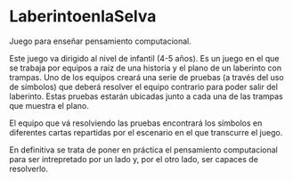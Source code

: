 # LaberintoenlaSelva
Juego para enseñar pensamiento computacional.

Este juego va dirigido al nivel de infantil (4-5 años). Es un juego en el que se trabaja por equipos a raiz de una historia y el plano de un laberinto con trampas.
Uno de los equipos creará una serie de pruebas (a través del uso de símbolos) que deberá resolver el equipo contrario para poder salir del laberinto. Estas pruebas estarán ubicadas junto a cada una de las trampas que muestra el plano.

El equipo que vá resolviendo las pruebas encontrará los símbolos en diferentes cartas repartidas por el escenario en el que transcurre el juego.

En definitiva se trata de poner en práctica el pensamiento computacional para ser intrepretado por un lado y, por el otro lado, ser capaces de resolverlo.
